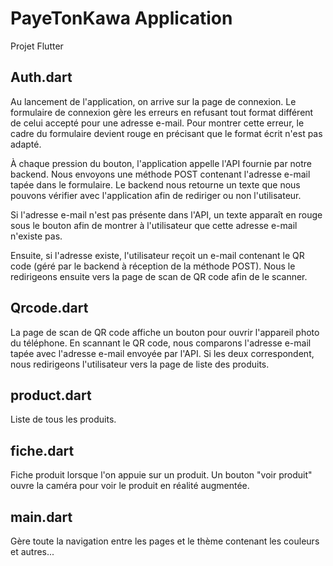 # PayeTonKawa Application

Projet Flutter

## Auth.dart 

Au lancement de l'application, on arrive sur la page de connexion. Le formulaire de connexion gère les erreurs en refusant tout format différent de celui accepté pour une adresse e-mail. Pour montrer cette erreur, le cadre du formulaire devient rouge en précisant que le format écrit n'est pas adapté. 

À chaque pression du bouton, l'application appelle l'API fournie par notre backend. Nous envoyons une méthode POST contenant l'adresse e-mail tapée dans le formulaire. Le backend nous retourne un texte que nous pouvons vérifier avec l'application afin de rediriger ou non l'utilisateur.

Si l'adresse e-mail n'est pas présente dans l'API, un texte apparaît en rouge sous le bouton afin de montrer à l'utilisateur que cette adresse e-mail n'existe pas.

Ensuite, si l'adresse existe, l'utilisateur reçoit un e-mail contenant le QR code (géré par le backend à réception de la méthode POST). Nous le redirigeons ensuite vers la page de scan de QR code afin de le scanner.

## Qrcode.dart

La page de scan de QR code affiche un bouton pour ouvrir l'appareil photo du téléphone. En scannant le QR code, nous comparons l'adresse e-mail tapée avec l'adresse e-mail envoyée par l'API. Si les deux correspondent, nous redirigeons l'utilisateur vers la page de liste des produits.

## product.dart

Liste de tous les produits.

## fiche.dart

Fiche produit lorsque l'on appuie sur un produit. Un bouton "voir produit" ouvre la caméra pour voir le produit en réalité augmentée.

## main.dart

Gère toute la navigation entre les pages et le thème contenant les couleurs et autres...
